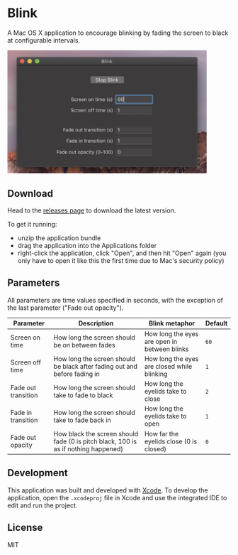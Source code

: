 # Blink

A Mac OS X application to encourage blinking by fading the screen to black at configurable intervals.

<div>
  <img title="Screenshot of the Blink app" src="./readme/blink.jpg" width="450" >
</div>

## Download

Head to the [releases page](https://github.com/freedmand/blink/releases) to download the latest version.

To get it running:

- unzip the application bundle
- drag the application into the Applications folder
- right-click the application, click "Open", and then hit "Open" again (you only have to open it like this the first time due to Mac's security policy)

## Parameters

All parameters are time values specified in seconds, with the exception of the last parameter ("Fade out opacity").

| Parameter           | Description                                                                        | Blink metaphor                               | Default |
| ------------------- | ---------------------------------------------------------------------------------- | -------------------------------------------- | ------- |
| Screen on time      | How long the screen should be on between fades                                     | How long the eyes are open in between blinks | `60`    |
| Screen off time     | How long the screen should be black after fading out and before fading in          | How long the eyes are closed while blinking  | `1`     |
| Fade out transition | How long the screen should take to fade to black                                   | How long the eyelids take to close           | `2`     |
| Fade in transition  | How long the screen should take to fade back in                                    | How long the eyelids take to open            | `1`     |
| Fade out opacity    | How black the screen should fade (0 is pitch black, 100 is as if nothing happened) | How far the eyelids close (0 is closed)      | `0`     |

## Development

This application was built and developed with [Xcode](https://developer.apple.com/xcode/). To develop the application, open the `.xcodeproj` file in Xcode and use the integrated IDE to edit and run the project.

## License

MIT
